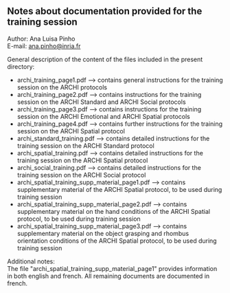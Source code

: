 ## Notes about documentation provided for the training session  

Author: Ana Luisa Pinho   
E-mail: ana.pinho@inria.fr  

General description of the content of the files included in the present directory:  
* archi\_training\_page1.pdf --> contains general instructions for the training session on the ARCHI protocols
* archi\_training\_page2.pdf --> contains instructions for the training session on the ARCHI Standard and ARCHI Social protocols
* archi\_training\_page3.pdf --> contains instructions for the training session on the ARCHI Emotional and ARCHI Spatial protocols
* archi\_training\_page4.pdf --> contains further instructions for the training session on the ARCHI Spatial protocol
* archi\_standard\_training.pdf --> contains detailed instructions for the training session on the ARCHI Standard protocol
* archi\_spatial\_training.pdf --> contains detailed instructions for the training session on the ARCHI Spatial protocol
* archi\_social\_training.pdf --> contains detailed instructions for the training session on the ARCHI Social protocol
* archi\_spatial\_training\_supp\_material\_page1.pdf --> contains supplementary material of the ARCHI Spatial protocol, to be used
                                                          during training session
* archi\_spatial\_training\_supp\_material\_page2.pdf --> contains supplementary material on the hand conditions of the ARCHI Spatial  
                                                          protocol, to be used during training session
* archi\_spatial\_training\_supp\_material\_page3.pdf --> contains supplementary material on the object grasping and rhombus  
                                                          orientation conditions of the ARCHI Spatial protocol, to be used during                    
                                                          training session  

Additional notes:  
The file "archi\_spatial\_training\_supp\_material\_page1" provides information in both english and french. All remaining documents are documented in french.

